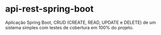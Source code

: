 # api-rest-spring-boot

 Aplicação Spring Boot, CRUD (CREATE, READ, UPDATE e DELETE) de um sistema simples com testes de cobertura em 100% do projeto.

